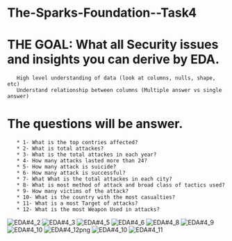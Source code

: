 # The-Sparks-Foundation--Task4
# THE GOAL: What all Security issues and insights you can derive by EDA.
       High level understanding of data (look at columns, nulls, shape, etc)
       Understand relationship between columns (Multiple answer vs single answer)
# The questions will be answer.
       * 1- What is the top contries affected?
       * 2- What is total attackes?
       * 3- What is the total attackes in each year?
       * 4- How many attacks lasted more than 24?
       * 5- How many attack is suicide?
       * 6- How many attack is successful?
       * 7- What What is the total attackes in each city?
       * 8- What is most method of attack and broad class of tactics used?
       * 9- How many victims of the attack?
       * 10- What is the country with the most casualties?
       * 11- What is a most Target of attacks?
       * 12- What is the most Weapon Used in attacks?

![EDA#4_2](https://user-images.githubusercontent.com/49419507/158749567-1c7c1092-76f5-4c1f-bb09-09310c379392.png)
![EDA#4_3](https://user-images.githubusercontent.com/49419507/158749570-5072ae57-55ad-44b7-908e-34c925e0ac28.png)
![EDA#4_5](https://user-images.githubusercontent.com/49419507/158749574-5cb6ba4e-a6b5-4808-8a11-ffcf1e38aa2e.png)
![EDA#4_6](https://user-images.githubusercontent.com/49419507/158749578-1aae157f-4e6f-4460-a7d8-9351cd2e5f95.png)
![EDA#4_8](https://user-images.githubusercontent.com/49419507/158749579-8b38d351-b5fa-4623-96ff-44b460822081.png)
![EDA#4_9](https://user-images.githubusercontent.com/49419507/159082407-6755df02-17d8-4ad3-8765-b0ea263af8df.png)
![EDA#4_10](https://user-images.githubusercontent.com/49419507/158749587-339b7de9-7a07-48a6-938b-f8b1352a2bfc.png)
![EDA#4_12png](https://user-images.githubusercontent.com/49419507/159082466-ef642cad-fed2-4d24-b19b-821c855f640b.png)
![EDA#4_10](https://user-images.githubusercontent.com/49419507/159082470-b0969d3f-2d88-4227-b5c7-70a1d6a2177a.png)
![EDA#4_11](https://user-images.githubusercontent.com/49419507/159082475-93f26838-fe9d-4cc1-ba37-e0111a85a422.png)
